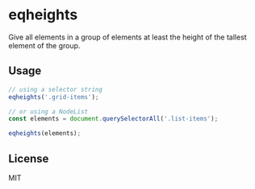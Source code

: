 # eqheights

Give all elements in a group of elements at least the height of the tallest element of the group.

## Usage

```javascript
// using a selector string
eqheights('.grid-items');

// or using a NodeList
const elements = document.querySelectorAll('.list-items');

eqheights(elements);
```

## License

MIT
